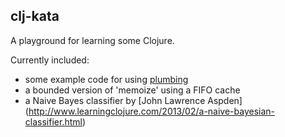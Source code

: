 ## clj-kata

A playground for learning some Clojure.

Currently included:

* some example code for using [plumbing](https://github.com/prismatic/plumbing)
* a bounded version of 'memoize' using a FIFO cache
* a Naive Bayes classifier by [John Lawrence Aspden]
  (http://www.learningclojure.com/2013/02/a-naive-bayesian-classifier.html)
